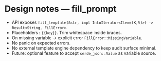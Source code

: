 # Design notes — fill_prompt

- API exposes `fill_template(&str, impl IntoIterator<Item=(K,V)>) -> Result<String, FillError>`.
- Placeholders : `{{key}}`. Trim whitespace inside braces.
- On missing variable → explicit error `FillError::MissingVariable`.
- No panic on expected errors.
- No external template engine dependency to keep audit surface minimal.
- Future: optional feature to accept `serde_json::Value` as variable source.
